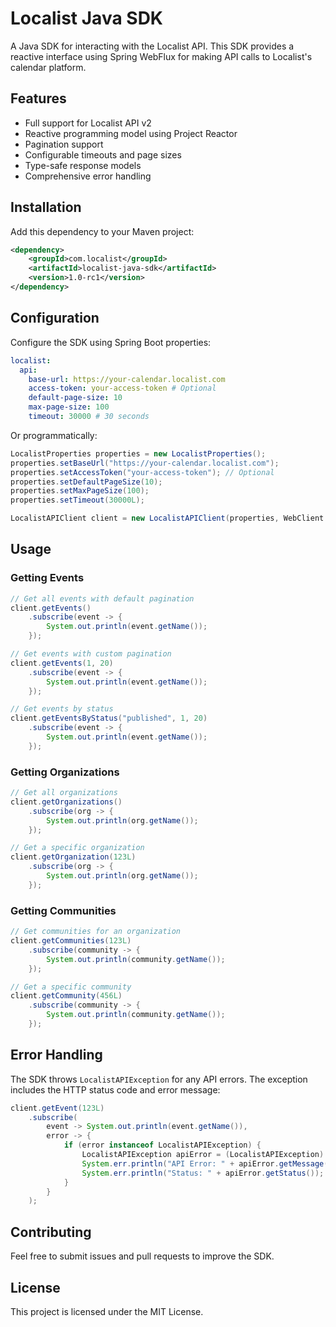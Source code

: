 # Localist Java SDK

A Java SDK for interacting with the Localist API. This SDK provides a reactive interface using Spring WebFlux for making API calls to Localist's calendar platform.

## Features

- Full support for Localist API v2
- Reactive programming model using Project Reactor
- Pagination support
- Configurable timeouts and page sizes
- Type-safe response models
- Comprehensive error handling

## Installation

Add this dependency to your Maven project:

```xml
<dependency>
    <groupId>com.localist</groupId>
    <artifactId>localist-java-sdk</artifactId>
    <version>1.0-rc1</version>
</dependency>
```

## Configuration

Configure the SDK using Spring Boot properties:

```yaml
localist:
  api:
    base-url: https://your-calendar.localist.com
    access-token: your-access-token # Optional
    default-page-size: 10
    max-page-size: 100
    timeout: 30000 # 30 seconds
```

Or programmatically:

```java
LocalistProperties properties = new LocalistProperties();
properties.setBaseUrl("https://your-calendar.localist.com");
properties.setAccessToken("your-access-token"); // Optional
properties.setDefaultPageSize(10);
properties.setMaxPageSize(100);
properties.setTimeout(30000L);

LocalistAPIClient client = new LocalistAPIClient(properties, WebClient.builder());
```

## Usage

### Getting Events

```java
// Get all events with default pagination
client.getEvents()
    .subscribe(event -> {
        System.out.println(event.getName());
    });

// Get events with custom pagination
client.getEvents(1, 20)
    .subscribe(event -> {
        System.out.println(event.getName());
    });

// Get events by status
client.getEventsByStatus("published", 1, 20)
    .subscribe(event -> {
        System.out.println(event.getName());
    });
```

### Getting Organizations

```java
// Get all organizations
client.getOrganizations()
    .subscribe(org -> {
        System.out.println(org.getName());
    });

// Get a specific organization
client.getOrganization(123L)
    .subscribe(org -> {
        System.out.println(org.getName());
    });
```

### Getting Communities

```java
// Get communities for an organization
client.getCommunities(123L)
    .subscribe(community -> {
        System.out.println(community.getName());
    });

// Get a specific community
client.getCommunity(456L)
    .subscribe(community -> {
        System.out.println(community.getName());
    });
```

## Error Handling

The SDK throws `LocalistAPIException` for any API errors. The exception includes the HTTP status code and error message:

```java
client.getEvent(123L)
    .subscribe(
        event -> System.out.println(event.getName()),
        error -> {
            if (error instanceof LocalistAPIException) {
                LocalistAPIException apiError = (LocalistAPIException) error;
                System.err.println("API Error: " + apiError.getMessage());
                System.err.println("Status: " + apiError.getStatus());
            }
        }
    );
```

## Contributing

Feel free to submit issues and pull requests to improve the SDK.

## License

This project is licensed under the MIT License.
